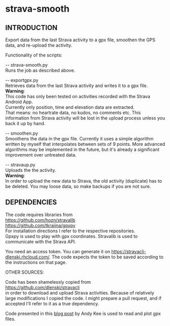# strava-smooth

## INTRODUCTION

Export data from the last Strava activity to a gpx file, smoothen the GPS data, and re-upload the activity.

Functionality of the scripts:

-- strava-smooth.py  
Runs the job as described above.

-- exportgpx.py  
Retrieves data from the last Strava activity and writes it to a gpx file.  
**Warning**:  
  This code has only been tested on activities recorded with the Strava Android App.  
  Currently only position, time and elevation data are extracted.  
  That means: no heartrate data, no kudos, no comments etc. This information from Strava activity will be lost in the upload process unless you back it up by hand.

-- smoothen.py  
Smoothens the data in the gpx file. Currently it uses a simple algorithm written by myself that interpolates between sets of 9 points. More advanced algorithms may be implemented in the future, but it's already a significant improvement over untreated data.

-- stravaup.py  
Uploads the the activity.  
**Warning**:  
  In order to upload the new data to Strava, the old activity (duplicate) has to be deleted. You may loose data, so make backups if you are not sure.


## DEPENDENCIES

The code requires libraries from  
https://github.com/hozn/stravalib  
https://github.com/tkrajina/gpxpy  
For installation directions I refer to the respective repositories.  
Gpxpy is used to play with gpx coordinates. Stravalib is used to communicate with the Strava API.

You need an access token. You can generate it on https://stravacli-dlenski.rhcloud.com/. The code expects the token to be saved according to the instructions on that page.


OTHER SOURCES:  

Code has been shamelessly copied from  
https://github.com/dlenski/stravacli  
in order to download and upload Strava activities. Because of relatively large modifications I copied the code. I might prepare a pull request, and if accepted I'll refer to it as a true dependency.

Code presented in this [blog post](http://andykee.com/visualizing-strava-tracks-with-python.html) by Andy Kee is used to read and plot gpx files.




